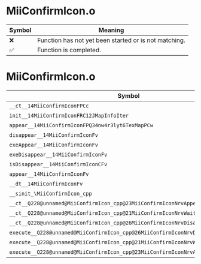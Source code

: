 # MiiConfirmIcon.o
| Symbol | Meaning 
| ------------- | ------------- 
| :x: | Function has not yet been started or is not matching. 
| :white_check_mark: | Function is completed. 


# MiiConfirmIcon.o
| Symbol | Decompiled? |
| ------------- | ------------- |
| `__ct__14MiiConfirmIconFPCc` | :x: |
| `init__14MiiConfirmIconFRC12JMapInfoIter` | :x: |
| `appear__14MiiConfirmIconFPQ34nw4r3lyt6TexMapPCw` | :x: |
| `disappear__14MiiConfirmIconFv` | :x: |
| `exeAppear__14MiiConfirmIconFv` | :x: |
| `exeDisappear__14MiiConfirmIconFv` | :x: |
| `isDisappear__14MiiConfirmIconCFv` | :x: |
| `appear__14MiiConfirmIconFv` | :x: |
| `__dt__14MiiConfirmIconFv` | :x: |
| `__sinit_\MiiConfirmIcon_cpp` | :x: |
| `__ct__Q228@unnamed@MiiConfirmIcon_cpp@23MiiConfirmIconNrvAppearFv` | :x: |
| `__ct__Q228@unnamed@MiiConfirmIcon_cpp@21MiiConfirmIconNrvWaitFv` | :x: |
| `__ct__Q228@unnamed@MiiConfirmIcon_cpp@26MiiConfirmIconNrvDisappearFv` | :x: |
| `execute__Q228@unnamed@MiiConfirmIcon_cpp@26MiiConfirmIconNrvDisappearCFP5Spine` | :x: |
| `execute__Q228@unnamed@MiiConfirmIcon_cpp@21MiiConfirmIconNrvWaitCFP5Spine` | :x: |
| `execute__Q228@unnamed@MiiConfirmIcon_cpp@23MiiConfirmIconNrvAppearCFP5Spine` | :x: |
